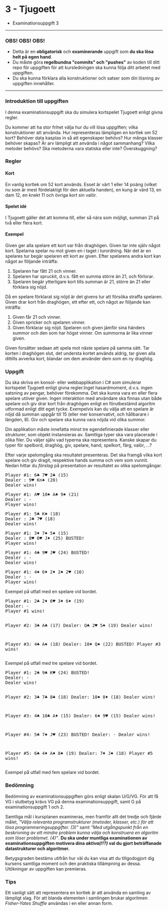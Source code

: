 # 3 - Tjugoett

- Examinationsuppgift 3

***
### OBS! OBS! OBS!
- Detta är en **obligatorisk** och **examinerande** uppgift som **du ska lösa helt på egen hand**.
- Du måste göra **regelbundna "commits" och "pushes"** av koden till ditt repo för uppgiften för att kursledningen ska kunna följa ditt arbetet med uppgiften.
- Du ska kunna förklara alla konstruktioner och satser som din lösning av uppgiften innehåller.
***

### Introduktion till uppgiften

I denna examinationsuppgift ska du simulera kortspelet Tjugoett enligt givna regler.

Du kommer att ha stor frihet välja hur du vill lösa uppgiften; vilka konstruktioner att använda. Hur representeras lämpligen en kortlek om 52 kort? Behöver data kasplas in så att egenskaper behövs? Hur många klasser behöver skapas? Är arv lämpligt att använda i något sammanhang? Vilka metoder behövs? Ska metoderna vara statiska eller inte? Överskuggning?

### Regler

#### Kort

En vanlig kortlek om 52 kort används. Esset är värt 1 eller 14 poäng (vilket nu som är mest fördelaktigt för den aktuella handen), en kung är värd 13, en dam 12, en knekt 11 och övriga kort sin valör.

#### Spelet idé

I Tjugoett gäller det att komma till, eller så nära som möjligt, summan 21 på två eller flera kort.

#### Exempel

Given ger alla spelare ett kort var från draghögen. Given tar inte själv något kort. Spelarna spelar nu mot given en i taget i turordning. När det är en spelares tur begär spelaren ett kort av given. Efter spelarens andra kort kan något av följande inträffa:

1. Spelaren har fått 21 och vinner.
2. Spelaren har spruckit, d.v.s. fått en summa större än 21, och förlorar.
3. Spelaren begär ytterligare kort tills summan är 21, större än 21 eller förklara sig nöjd.

Då en spelare förklarat sig nöjd är det givens tur att försöka straffa spelaren. Given drar kort från draghögen, ett efter ett, och något av följande kan inträffa:

1. Given får 21 och vinner.
2. Given spricker och spelaren vinner.
3. Given förklarar sig nöjd. Spelaren och given jämför sina händers summor och den som har högst vinner. Om summorna är lika vinner given.

Given forsätter sedaan att spela mot näste spelare på samma sätt. Tar korten i draghögen slut, det understa kortet används aldrig, tar given alla dittills avverka kort, blandar om dem använder dem som en ny draghög.

### Uppgift

Du ska skriva en konsol- eller webbapplikation i C# som simulerar kortspelet Tjugoett enligt givna regler.Inget hasardmoment, d.v.s. ingen satsning av pengar, behöver förekomma. Det ska kunna vara en eller flera spelare utöver given. Ingen interaktion med användare ska finnas utan både spelare och giv drar kort från draghögen enligt en förutbestämd algoritm utformad enligt ditt eget tycke. Exempelvis kan du välja att en spelare är nöjd då summan uppgår till 15 (eller mer konservativt, och hållbarare i längden, 8). Giv och spelare ska kunna vara nöjda vid olika summor.

Din applikation måste innefatta minst tre egendefinierade klasser eller strukturer, som objekt instansieras av. Samtliga typer ska vara placerade i olika filer. Du väljer själv vad typerna ska representera. Kanske skapar du typer för spelbord, draghög, giv, spelare, hand, spelkort, färg, valör, ...?

Efter varje spelomgång ska resultatet presenteras. Det ska framgå vilka kort spelare och giv dragit, respektive hands summa och vem som vunnit. Nedan hittar du _förslag_ på presentation av resultatet av olika spelomgångar.

<div class="clear">
<pre class="console floated">Player #1: 6♣ 7♥ 2♣ (15)
Dealer : 9♥ Kn♠ (20)
Dealer wins!</pre>
<pre class="console floated">Player #1: A♥ 10♠ A♣ 9♠ (21)
Dealer : -
Player wins!</pre>

<pre class="console floated">Player #1: 5♣ K♠ (18)
Dealer : J♣ 7♥ (18)
Dealer wins!</pre>

<pre class="console floated">Player #1: 3♦ 7♠ 5♠ (15)
Dealer : 8♥ 6♥ J♦ (25) BUSTED!
Player wins!</pre>

<pre class="console floated">Player #1: 4♣ 9♥ J♥ (24) BUSTED!
Dealer : -
Dealer wins!</pre>

<pre class="console floated">Player #1: 4♠ 6♦ 2♦ 2♠ 2♥ (16)
Dealer : -
Player wins!</pre>
</div>

<figcaption>
Exempel på utfall med en spelare vid bordet.
</figcaption>

<div class="clear">
<pre class="console floated">Player #1: 2♣ 2♦ 6♥ 3♦ 6♦ (19)
Dealer: -
Player #1 wins!

Player #2: 3♣ A♣ (17)
Dealer: Q♣ 2♥ 5♠ (19)
Dealer wins!

Player #3: 4♣ A♠ (18)
Dealer: 10♦ Q♠ (22) BUSTED!
Player #3 wins!</pre>
</div>

<figcaption>
Exempel på utfall med tre spelare vid bordet.
</figcaption>

<div class="clear">
<pre class="console floated">Player #1: 2♣ 9♣ K♥ (24) BUSTED!
Dealer: -
Dealer wins!

Player #2: 3♣ 7♣ 8♣ (18)
Dealer: 10♠ 8♦ (18)
Dealer wins!

Player #3: 4♣ 10♣ A♦ (15)
Dealer: 6♠ 9♥ (15)
Dealer wins!

Player #4: 5♣ 7♠ J♥ (23) BUSTED!
Dealer: -
Dealer wins!

Player #5: 6♣ 4♦ A♠ 8♠ (19)
Dealer: 7♦ J♠ (18)
Player #5 wins!</pre>
</div>

<figcaption>
Exempel på utfall med fem spelare vid bordet.
</figcaption>

### Bedömning

Bedömning av examinationsuppgiften görs enligt skalan U/G/VG. För att få VG i slutbetyg krävs VG på denna examinationsuppgift, samt G på examinationsuppgift 1 och 2.

Samtliga mål i kursplanen examineras, men framför allt det tredje och fjärde målet, _"Välja relevanta programstrukturer (metoder, klasser, etc.) för att lösa programmeringsuppgifter. (3)"_ samt
_"Med utgångspunkt från en beskrivning av ett mindre problem kunna välja och konstruera en algoritm som löser problemet. (4)"_. __Du ska under muntliga examinationen av examinationsuppgiften motivera dina _aktiva(!!?)_ val du gjort beträffanade datastrukturer och algoritmer.__

Betygsgraden bestäms utifrån hur väl du kan visa att du tillgodogjort dig kursens samtliga moment och den praktiska tillämpning av dessa. Utökningar av uppgiften kan premieras.

### Tips

Ett vanligt sätt att representera en kortlek är att använda en samling av lämpligt slag. För att blanda elementen i samlingen brukar algoritmen _Fisher-Yates Shuffle_ användas i en eller annan form.
